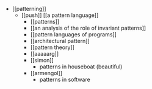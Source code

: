 - [[patterning]]
	- [[push]] [[a pattern language]]
		- [[patterns]]
		- [[an analysis of the role of invariant patterns]]
		- [[pattern languages of programs]]
		- [[architectural pattern]]
		- [[pattern theory]]
		- [[aaaaarg]]
		- [[simon]]
			- patterns in houseboat (beautiful)
		- [[armengol]]
			- patterns in software